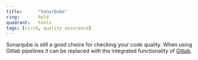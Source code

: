 ```yaml
---
title:      "SonarQube"
ring:       hold
quadrant:   tools
tags: [ci/cd, quality assurance]
---
```


Sonarqube is still a good choice for checking your code quality. When using Gitlab pipelines it can be replaced with 
the integrated functionality of [Gitlab](https://docs.gitlab.com/ee/ci/testing/code_quality.html).
